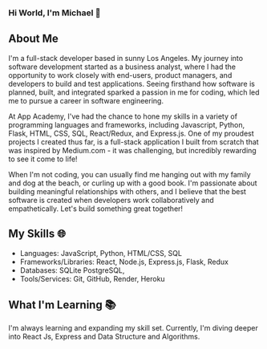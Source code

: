 ### Hi World, I'm Michael 👋

## About Me
I'm a full-stack developer based in sunny Los Angeles. My journey into software development started as a business analyst, where I had the opportunity to work closely with end-users, product managers, and developers to build and test applications. Seeing firsthand how software is planned, built, and integrated sparked a passion in me for coding, which led me to pursue a career in software engineering.

At App Academy, I've had the chance to hone my skills in a variety of programming languages and frameworks, including Javascript, Python, Flask, HTML, CSS, SQL, React/Redux, and Express.js. One of my proudest projects I created thus far, is a full-stack application I built from scratch that was inspired by Medium.com - it was challenging, but incredibly rewarding to see it come to life!

When I'm not coding, you can usually find me hanging out with my family and dog at the beach, or curling up with a good book. I'm passionate about building meaningful relationships with others, and I believe that the best software is created when developers work collaboratively and empathetically. Let's build something great together!

## My Skills 🌐
  * Languages: JavaScript, Python, HTML/CSS, SQL
  * Frameworks/Libraries: React, Node.js, Express.js, Flask, Redux 
  * Databases: SQLite PostgreSQL,
  * Tools/Services: Git, GitHub, Render, Heroku

## What I'm Learning 📚 
  I'm always learning and expanding my skill set.  Currently, I'm diving deeper into React Js,  Express and Data Structure and Algorithms. 

